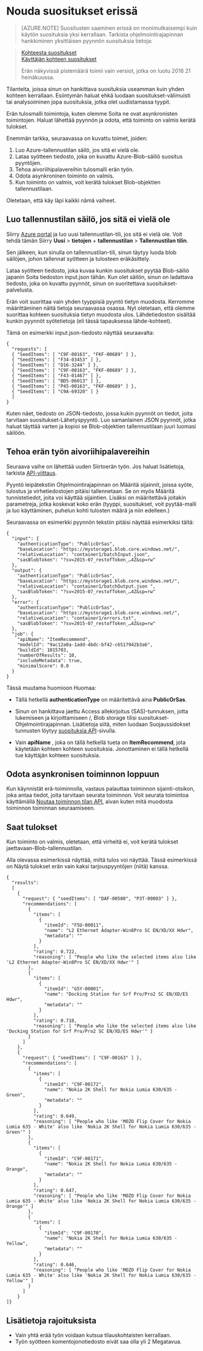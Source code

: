 
<properties
    pageTitle="Suositusten saaminen erissä: koneen Koulujen suosituksia Ohjelmointirajapinta | Microsoft Azure"
    description="Azure konepohjaisten oppimistekniikoiden suosituksia--käytön suosituksia erissä"
    services="cognitive-services"
    documentationCenter=""
    authors="luiscabrer"
    manager="jhubbard"
    editor="cgronlun"/>

<tags
    ms.service="cognitive-services"
    ms.workload="data-services"
    ms.tgt_pltfrm="na"
    ms.devlang="na"
    ms.topic="article"
    ms.date="08/17/2016"
    ms.author="luisca"/>

# <a name="get-recommendations-in-batches"></a>Nouda suositukset erissä

>[AZURE.NOTE] Suositusten saaminen erissä on monimutkaisempi kuin käytön suosituksia yksi kerrallaan. Tarkista ohjelmointirajapinnan hankkiminen yksittäisen pyynnön suosituksia tietoja:

> [Kohteesta suositukset](https://westus.dev.cognitive.microsoft.com/docs/services/Recommendations.V4.0/operations/56f30d77eda5650db055a3d4)<br>
> [Käyttäjän kohteen suositukset](https://westus.dev.cognitive.microsoft.com/docs/services/Recommendations.V4.0/operations/56f30d77eda5650db055a3dd)
>
> Erän näkyvissä pistemäärä toimii vain versiot, jotka on luotu 2016 21 heinäkuussa.


Tilanteita, joissa sinun on hankittava suosituksia useamman kuin yhden kohteen kerrallaan. Esiintymän haluat ehkä luodaan suositukset-välimuisti tai analysoiminen jopa suosituksia, jotka olet uudistamassa tyypit.

Erän tulosmalli toimintoja, kuten olemme Soita ne ovat asynkronisten toimintojen. Haluat lähettää pyynnön ja odota, että toiminto on valmis kerätä tulokset.  

Enemmän tarkka, seuraavassa on kuvattu toimet, joiden:

1.  Luo Azure-tallennustilan säilö, jos sitä ei vielä ole.
2.  Lataa syötteen tiedosto, joka on kuvattu Azure-Blob-säiliö suositus pyyntöjen.
3.  Tehoa aivoriihipalavereihin tulosmalli erän työn.
4.  Odota asynkroninen toiminto on valmis.
5.  Kun toiminto on valmis, voit kerätä tulokset Blob-objektien tallennustilaan.

Oletetaan, että käy läpi kaikki nämä vaiheet.

## <a name="create-a-storage-container-if-you-dont-have-one-already"></a>Luo tallennustilan säilö, jos sitä ei vielä ole

Siirry [Azure portal](https://portal.azure.com) ja luo uusi tallennustilan-tili, jos sitä ei vielä ole. Voit tehdä tämän Siirry **Uusi** > **tietojen** + **tallennustilan** > **Tallennustilan tilin**.

Sen jälkeen, kun sinulla on tallennustilan-tili, sinun täytyy luoda blob säilöjen, johon tallennat syötteen ja tulosteen eräkäsittely.

Lataa syötteen tiedosto, joka kuvaa kunkin suositukset pyytää Blob-säiliö japanin Soita tiedoston input.json tähän.
Kun olet säilön, sinun on ladattava tiedosto, joka on kuvattu pyynnöt, sinun on suoritettava suositukset-palvelusta.

Erän voit suorittaa vain yhden tyyppisiä pyyntö tietyn muodosta. Kerromme määrittäminen näitä tietoja seuraavassa osassa. Nyt oletetaan, että olemme suorittaa kohteen suosituksia tietyn muodosta ulos. Lähdetiedoston sisältää kunkin pyynnöt syötetietoja (eli tässä tapauksessa lähde-kohteet).

Tämä on esimerkki input.json-tiedosto näyttää seuraavalta:

    {
      "requests": [
      { "SeedItems": [ "C9F-00163", "FKF-00689" ] },
      { "SeedItems": [ "F34-03453" ] },
      { "SeedItems": [ "D16-3244" ] },
      { "SeedItems": [ "C9F-00163", "FKF-00689" ] },
      { "SeedItems": [ "F43-01467" ] },
      { "SeedItems": [ "BD5-06013" ] },
      { "SeedItems": [ "P45-00163", "FKF-00689" ] },
      { "SeedItems": [ "C9A-69320" ] }
      ]
    }

Kuten näet, tiedosto on JSON-tiedosto, jossa kukin pyynnöt on tiedot, joita tarvitaan suositukset-Lähetyspyyntö. Luo samanlainen JSON pyynnöt, jotka haluat täyttää varten ja kopioi se Blob-objektien tallennustilaan juuri luomasi säilöön.

## <a name="kick-start-the-batch-job"></a>Tehoa erän työn aivoriihipalavereihin

Seuraava vaihe on lähettää uuden Siirtoerän työn. Jos haluat lisätietoja, tarkista [API-viittaus](https://westus.dev.cognitive.microsoft.com/docs/services/Recommendations.V4.0/).

Pyyntö leipätekstiin Ohjelmointirajapinnan on Määritä sijainnit, joissa syöte, tulostus ja virhetiedostojen pitäisi tallennetaan. Se on myös Määritä tunnistetiedot, joita voi käyttää sijaintien. Lisäksi on määritettävä joitakin parametreja, jotka koskevat koko erän (tyyppi, suositukset, voit pyytää-malli ja luo käyttäminen, puhelun kohti tulosten määrä ja niin edelleen.)

Seuraavassa on esimerkki pyynnön tekstiin pitäisi näyttää esimerkiksi tältä:

    {
      "input": {
        "authenticationType": "PublicOrSas",
        "baseLocation": "https://mystorage1.blob.core.windows.net/",
        "relativeLocation": "container1/batchInput.json",
        "sasBlobToken": "?sv=2015-07_restofToken_…4Z&sp=rw"
      },
      "output": {
        "authenticationType": "PublicOrSas",
        "baseLocation": "https://mystorage1.blob.core.windows.net/",
        "relativeLocation": "container1/batchOutput.json ",
        "sasBlobToken": "?sv=2015-07_restofToken_…4Z&sp=rw"
      },
      "error": {
        "authenticationType": "PublicOrSas",
        "baseLocation": "https://mystorage1.blob.core.windows.net/",
        "relativeLocation": "container1/errors.txt",
        "sasBlobToken": "?sv=2015-07_restofToken_…4Z&sp=rw"
      },
      "job": {
        "apiName": "ItemRecommend",
        "modelId": "9ac12a0a-1add-4bdc-bf42-c6517942b3a6",
        "buildId": 1015703,
        "numberOfResults": 10,
        "includeMetadata": true,
        "minimalScore": 0.0
      }
    }

Tässä muutama huomioon Huomaa:

-   Tällä hetkellä **authenticationType** on määritettävä aina **PublicOrSas**.

-   Sinun on hankittava jaettu Access allekirjoitus (SAS)-tunnuksen, jotta lukemiseen ja kirjoittamiseen /, Blob storage tilisi suositukset-Ohjelmointirajapinnan. Lisätietoja siitä, miten luodaan Suojaussidokset tunnusten löytyy [suosituksia API](../storage/storage-dotnet-shared-access-signature-part-1.md)-sivulla.

-   Vain **apiName** , joka on tällä hetkellä tueta on **ItemRecommend**, jota käytetään kohteen kohteen suosituksia. Jonottaminen ei tällä hetkellä tue käyttäjän kohteen suosituksia.

## <a name="wait-for-the-asynchronous-operation-to-finish"></a>Odota asynkronisen toiminnon loppuun

Kun käynnistät erä-toiminnolla, vastaus palauttaa toiminnon sijainti-otsikon, joka antaa tiedot, joita tarvitaan seurata toiminnon.
Voit seurata toimintoa käyttämällä [Noutaa toiminnon tilan API]( https://westus.dev.cognitive.microsoft.com/docs/services/Recommendations.V4.0/operations/56f30d77eda5650db055a3da), aivan kuten mitä muodosta toiminnon toiminnan seuraamiseen.

## <a name="get-the-results"></a>Saat tulokset

Kun toiminto on valmis, oletetaan, että virheitä ei, voit kerätä tulokset jaettavaan-Blob-tallennustilan.

Alla olevassa esimerkissä näyttää, miltä tulos voi näyttää. Tässä esimerkissä on Näytä tulokset erän vain kaksi tarjouspyyntöjen (niitä) kanssa.

    {
      "results":
      [   
        {
          "request": { "seedItems": [ "DAF-00500", "P3T-00003" ] },
          "recommendations": [
            {
              "items": [
                {
                  "itemId": "F5U-00011",
                  "name": "L2 Ethernet Adapter-Win8Pro SC EN/XD/XX Hdwr",
                  "metadata": ""
                }
              ],
              "rating": 0.722,
              "reasoning": [ "People who like the selected items also like 'L2 Ethernet Adapter-Win8Pro SC EN/XD/XX Hdwr'" ]
            },
            {
              "items": [
                {
                  "itemId": "G5Y-00001",
                  "name": "Docking Station for Srf Pro/Pro2 SC EN/XD/ES Hdwr",
                  "metadata": ""
                }
              ],
              "rating": 0.718,
              "reasoning": [ "People who like the selected items also like 'Docking Station for Srf Pro/Pro2 SC EN/XD/ES Hdwr'" ]
            }
          ]
        },
        {
          "request": { "seedItems": [ "C9F-00163" ] },
          "recommendations": [
            {
              "items": [
                {
                  "itemId": "C9F-00172",
                  "name": "Nokia 2K Shell for Nokia Lumia 630/635 - Green",
                  "metadata": ""
                }
              ],
              "rating": 0.649,
              "reasoning": [ "People who like 'MOZO Flip Cover for Nokia Lumia 635 - White' also like 'Nokia 2K Shell for Nokia Lumia 630/635 - Green'" ]
            },
            {
              "items": [
                {
                  "itemId": "C9F-00171",
                  "name": "Nokia 2K Shell for Nokia Lumia 630/635 - Orange",
                  "metadata": ""
                }
              ],
              "rating": 0.647,
              "reasoning": [ "People who like 'MOZO Flip Cover for Nokia Lumia 635 - White' also like 'Nokia 2K Shell for Nokia Lumia 630/635 - Orange'" ]
            },
            {
              "items": [
                {
                  "itemId": "C9F-00170",
                  "name": "Nokia 2K Shell for Nokia Lumia 630/635 - Yellow",
                  "metadata": ""
                }
              ],
              "rating": 0.646,
              "reasoning": [ "People who like 'MOZO Flip Cover for Nokia Lumia 635 - White' also like 'Nokia 2K Shell for Nokia Lumia 630/635 - Yellow'" ]
            }       
          ]
        }
    ]}


## <a name="learn-about-the-limitations"></a>Lisätietoja rajoituksista

-   Vain yhtä erää työn voidaan kutsua tilauskohtaisten kerrallaan.
-   Työn syötteen komentojonotiedosto eivät saa olla yli 2 Megatavua.
